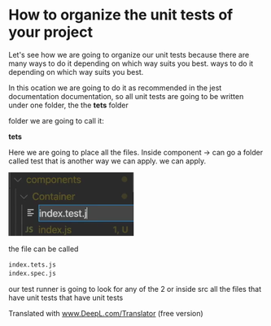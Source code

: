 # How to organize the unit tests of your project

Let's see how we are going to organize our unit tests because there are many ways to do it depending on which way suits you best.
ways to do it depending on which way suits you best.

In this ocation we are going to do it as recommended in the jest documentation
documentation, so all unit tests are going to be written under one folder, the
the **tets** folder

folder we are going to call it:

**tets**

Here we are going to place all the files.
Inside component -> can go a folder called test that is another way we can apply.
we can apply.

![oganize-your-test](/images/oganize-your-test.png)

the file can be called

```bash
index.tets.js
index.spec.js
```

our test runner is going to look for any of the 2 or inside src all the files that have unit tests
that have unit tests

Translated with www.DeepL.com/Translator (free version)
